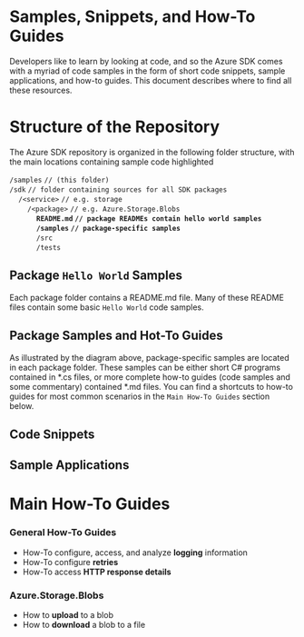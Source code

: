 # Samples, Snippets, and How-To Guides

Developers like to learn by looking at code, and so the Azure SDK comes with a myriad of code samples in the form of short code snippets, sample applications, and how-to guides. This document describes where to find all these resources.

# Structure of the Repository
The Azure SDK repository is organized in the following folder structure, with the main locations containing sample code highlighted

`/samples` ```// (this folder)```<br>
`/sdk` ```// folder containing sources for all SDK packages```<br>
&nbsp;&nbsp;&nbsp;&nbsp;`/<service>` ```// e.g. storage```<br>
&nbsp;&nbsp;&nbsp;&nbsp;&nbsp;&nbsp;&nbsp;&nbsp;`/<package>` ```// e.g. Azure.Storage.Blobs```<br>
&nbsp;&nbsp;&nbsp;&nbsp;&nbsp;&nbsp;&nbsp;&nbsp;&nbsp;&nbsp;&nbsp;&nbsp;**`README.md` ```// package READMEs contain hello world samples```**<br>
&nbsp;&nbsp;&nbsp;&nbsp;&nbsp;&nbsp;&nbsp;&nbsp;&nbsp;&nbsp;&nbsp;&nbsp;**`/samples` ```// package-specific samples```**<br>
&nbsp;&nbsp;&nbsp;&nbsp;&nbsp;&nbsp;&nbsp;&nbsp;&nbsp;&nbsp;&nbsp;&nbsp;`/src`<br>
&nbsp;&nbsp;&nbsp;&nbsp;&nbsp;&nbsp;&nbsp;&nbsp;&nbsp;&nbsp;&nbsp;&nbsp;`/tests`<br>

## Package `Hello World` Samples
Each package folder contains a README.md file. Many of these README files contain some basic `Hello World` code samples.

## Package Samples and Hot-To Guides
As illustrated by the diagram above, package-specific samples are located in each package folder. These samples can be either short C# programs contained in *.cs files, or more complete how-to guides (code samples and some commentary) contained *.md files. You can find a shortcuts to how-to guides for most common scenarios in the `Main How-To Guides` section below.

## Code Snippets

## Sample Applications

# Main How-To Guides

### General How-To Guides
- How-To configure, access, and analyze **logging** information 
- How-To configure **retries**
- How-To access **HTTP response details**

### Azure.Storage.Blobs
- How to **upload** to a blob
- How to **download** a blob to a file
